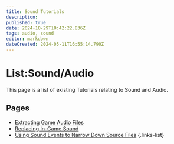 ```yaml
---
title: Sound Tutorials
description: 
published: true
date: 2024-10-29T10:42:22.836Z
tags: audio, sound
editor: markdown
dateCreated: 2024-05-11T16:55:14.790Z
---
```


# List:Sound/Audio
This page is a list of existing Tutorials relating to Sound and Audio.

## Pages
- [Extracting Game Audio Files](Extract-Audio)
- [Replacing In-Game Sound](Replace-Sound)
- [Using Sound Events to Narrow Down Source Files](SoundEventSorting)
{.links-list}